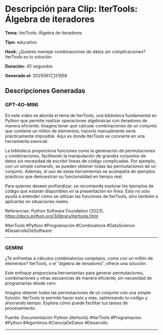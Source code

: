 # Descripción para Clip: IterTools: Álgebra de iteradores

**Tema:** IterTools: Álgebra de iteradores

**Tipo:** educativo

**Hook:** ¿Quieres manejar combinaciones de datos sin complicaciones? IterTools es tu solución.

**Duración:** 45 segundos

**Generado el:** 20250617_121658

## Descripciones Generadas

### GPT-4O-MINI

En este video se aborda el tema de IterTools, una biblioteca fundamental en Python que permite realizar operaciones algebraicas con iteradores de manera eficiente. Imagina tener que calcular combinaciones de un conjunto que contiene un millón de elementos; hacerlo manualmente sería prácticamente imposible. Aquí es donde IterTools se convierte en una herramienta esencial.

La biblioteca proporciona funciones como la generación de permutaciones y combinaciones, facilitando la manipulación de grandes conjuntos de datos sin necesidad de escribir líneas de código complicadas. Por ejemplo, con un simple comando, se pueden obtener todas las permutaciones de un conjunto. Además, el uso de estas herramientas se acompaña de ejemplos prácticos que demuestran su funcionalidad en tiempo real.

Para quienes deseen profundizar, se recomienda explorar los ejemplos de código que estarán disponibles en la presentación en línea. Esto no solo ayuda a entender cómo se utilizan las funciones de IterTools, sino también a aplicarlas en situaciones reales.

Referencias: Python Software Foundation (2023), https://docs.python.org/3/library/itertools.html

#IterTools #Python #Programación #Combinatoria #DataScience #DesarrolloDeSoftware

---

### GEMINI

¿Te enfrentas a cálculos combinatorios complejos, como con un millón de elementos? IterTools, o el "álgebra de iteradores", ofrece una solución.

Este enfoque proporciona herramientas para generar permutaciones, combinaciones y otras secuencias de manera eficiente, sin necesidad de programarlas desde cero.

Imagina obtener todas las permutaciones de un conjunto con una simple función. IterTools te permite hacer esto y más, optimizando tu código y ahorrando tiempo. Explora cómo puede facilitar tus tareas de procesamiento.

Fuente: Documentación Python (itertools)
#IterTools #Programacion #Python #Algoritmos #CienciaDeDatos #Desarrollo

---

